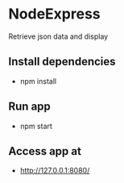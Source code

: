 # NodeExpress
Retrieve json data and display
## Install dependencies
- npm install
## Run app
- npm start
## Access app at
- http://127.0.0.1:8080/
